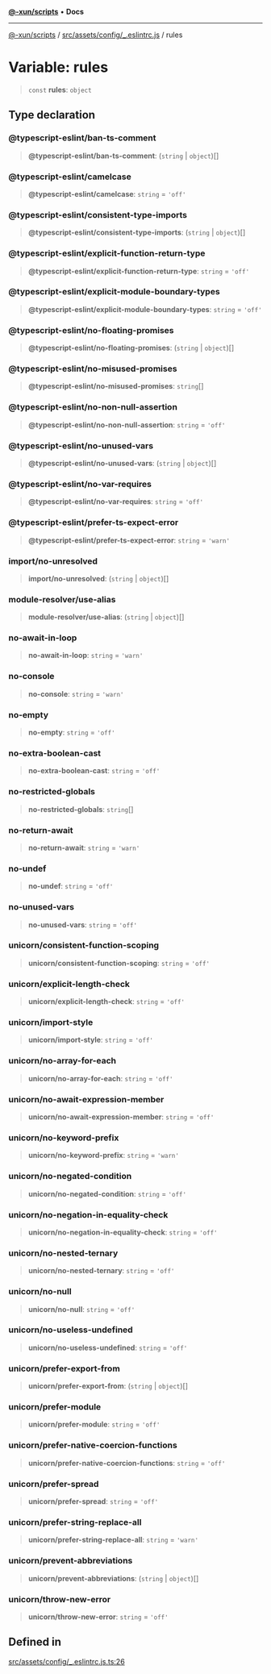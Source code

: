 [**@-xun/scripts**](../../../../../README.md) • **Docs**

***

[@-xun/scripts](../../../../../README.md) / [src/assets/config/\_.eslintrc.js](../README.md) / rules

# Variable: rules

> `const` **rules**: `object`

## Type declaration

### @typescript-eslint/ban-ts-comment

> **@typescript-eslint/ban-ts-comment**: (`string` \| `object`)[]

### @typescript-eslint/camelcase

> **@typescript-eslint/camelcase**: `string` = `'off'`

### @typescript-eslint/consistent-type-imports

> **@typescript-eslint/consistent-type-imports**: (`string` \| `object`)[]

### @typescript-eslint/explicit-function-return-type

> **@typescript-eslint/explicit-function-return-type**: `string` = `'off'`

### @typescript-eslint/explicit-module-boundary-types

> **@typescript-eslint/explicit-module-boundary-types**: `string` = `'off'`

### @typescript-eslint/no-floating-promises

> **@typescript-eslint/no-floating-promises**: (`string` \| `object`)[]

### @typescript-eslint/no-misused-promises

> **@typescript-eslint/no-misused-promises**: `string`[]

### @typescript-eslint/no-non-null-assertion

> **@typescript-eslint/no-non-null-assertion**: `string` = `'off'`

### @typescript-eslint/no-unused-vars

> **@typescript-eslint/no-unused-vars**: (`string` \| `object`)[]

### @typescript-eslint/no-var-requires

> **@typescript-eslint/no-var-requires**: `string` = `'off'`

### @typescript-eslint/prefer-ts-expect-error

> **@typescript-eslint/prefer-ts-expect-error**: `string` = `'warn'`

### import/no-unresolved

> **import/no-unresolved**: (`string` \| `object`)[]

### module-resolver/use-alias

> **module-resolver/use-alias**: (`string` \| `object`)[]

### no-await-in-loop

> **no-await-in-loop**: `string` = `'warn'`

### no-console

> **no-console**: `string` = `'warn'`

### no-empty

> **no-empty**: `string` = `'off'`

### no-extra-boolean-cast

> **no-extra-boolean-cast**: `string` = `'off'`

### no-restricted-globals

> **no-restricted-globals**: `string`[]

### no-return-await

> **no-return-await**: `string` = `'warn'`

### no-undef

> **no-undef**: `string` = `'off'`

### no-unused-vars

> **no-unused-vars**: `string` = `'off'`

### unicorn/consistent-function-scoping

> **unicorn/consistent-function-scoping**: `string` = `'off'`

### unicorn/explicit-length-check

> **unicorn/explicit-length-check**: `string` = `'off'`

### unicorn/import-style

> **unicorn/import-style**: `string` = `'off'`

### unicorn/no-array-for-each

> **unicorn/no-array-for-each**: `string` = `'off'`

### unicorn/no-await-expression-member

> **unicorn/no-await-expression-member**: `string` = `'off'`

### unicorn/no-keyword-prefix

> **unicorn/no-keyword-prefix**: `string` = `'warn'`

### unicorn/no-negated-condition

> **unicorn/no-negated-condition**: `string` = `'off'`

### unicorn/no-negation-in-equality-check

> **unicorn/no-negation-in-equality-check**: `string` = `'off'`

### unicorn/no-nested-ternary

> **unicorn/no-nested-ternary**: `string` = `'off'`

### unicorn/no-null

> **unicorn/no-null**: `string` = `'off'`

### unicorn/no-useless-undefined

> **unicorn/no-useless-undefined**: `string` = `'off'`

### unicorn/prefer-export-from

> **unicorn/prefer-export-from**: (`string` \| `object`)[]

### unicorn/prefer-module

> **unicorn/prefer-module**: `string` = `'off'`

### unicorn/prefer-native-coercion-functions

> **unicorn/prefer-native-coercion-functions**: `string` = `'off'`

### unicorn/prefer-spread

> **unicorn/prefer-spread**: `string` = `'off'`

### unicorn/prefer-string-replace-all

> **unicorn/prefer-string-replace-all**: `string` = `'warn'`

### unicorn/prevent-abbreviations

> **unicorn/prevent-abbreviations**: (`string` \| `object`)[]

### unicorn/throw-new-error

> **unicorn/throw-new-error**: `string` = `'off'`

## Defined in

[src/assets/config/\_.eslintrc.js.ts:26](https://github.com/Xunnamius/xscripts/blob/df637b64db981c14c22a425e27a52a97500c0199/src/assets/config/_.eslintrc.js.ts#L26)

